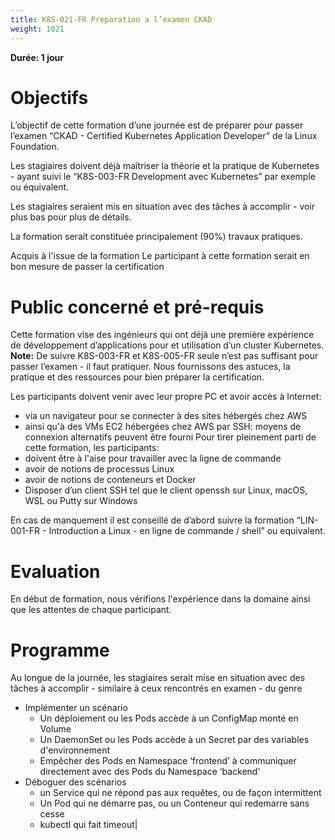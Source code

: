 ```yaml
---
title: K8S-021-FR Preparation a l’examen CKAD
weight: 1021
---
```

**Durée: 1 jour**



# Objectifs

L’objectif de cette formation d’une journée est de préparer pour passer l’examen “CKAD - Certified Kubernetes Application Developer” de la Linux Foundation.

Les stagiaires doivent déjà maîtriser la théorie et la pratique de Kubernetes - ayant suivi le “K8S-003-FR Development avec Kubernetes” par exemple ou équivalent.

Les stagiaires seraient mis en situation avec des tâches à accomplir - voir plus bas pour plus de détails.

La formation serait constituée principalement (90%) travaux pratiques.

Acquis à l'issue de la formation
Le participant à cette formation serait en bon mesure de passer la certification

# Public concerné et pré-requis

Cette formation vise des ingénieurs qui ont déjà une première expérience de développement d’applications pour et utilisation d’un cluster Kubernetes.
**Note:** De suivre K8S-003-FR et K8S-005-FR seule n’est pas suffisant pour passer l’examen - il faut pratiquer.  Nous fournissons des astuces, la pratique et des ressources pour bien préparer la certification.

Les participants doivent venir avec leur propre PC et avoir accès à Internet:
- via un navigateur pour se connecter à des sites hébergés chez AWS
- ainsi qu'à des VMs EC2 hébergées chez AWS par SSH: moyens de connexion alternatifs peuvent être fourni
Pour tirer pleinement parti de cette formation, les participants:
- doivent être à l'aise pour travailler avec la ligne de commande
- avoir de notions de processus Linux
- avoir de notions de conteneurs et Docker
- Disposer d’un client SSH tel que le client openssh sur Linux, macOS, WSL ou Putty sur Windows

En cas de manquement il est conseillé de d’abord suivre la formation “LIN-001-FR - Introduction a Linux - en ligne de commande / shell” ou equivalent.



# Evaluation

En début de formation, nous vérifions l'expérience dans la domaine ainsi que les attentes de chaque participant.

# Programme

Au longue de la journée, les stagiaires serait mise en situation avec des tâches à accomplir - similaire à ceux rencontrés en examen - du genre

- Implémenter un scénario
  - Un déploiement ou les Pods accède à un ConfigMap monté en Volume
  - Un DaemonSet ou les Pods accède à un Secret par des variables d'environnement
  - Empêcher des Pods en Namespace ‘frontend’ à communiquer directement avec des Pods du Namespace ‘backend’
- Déboguer des scénarios
  - un Service qui ne répond pas aux requêtes, ou de façon intermittent
  - Un Pod qui ne démarre pas, ou un Conteneur qui redemarre sans cesse
  - kubectl qui fait timeout|

